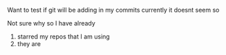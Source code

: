 Want to test if git will be adding in my commits currently it doesnt seem so 

Not sure why so I have already 

1. starred my repos that I am using 
2. they are
